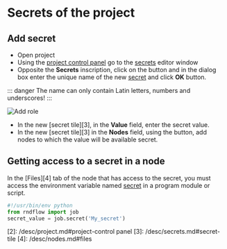 # Secrets of the project

## Add secret

- Open project
- Using the [project control panel][1] go to the [secrets][1] editor window
- Opposite the **Secrets** inscription, click on the <span class="iconify-inline" data-icon="mdi:plus"></span> button and in the dialog box enter the unique name of the new [secret][1] and click **OK** button.

 ::: danger <span class="iconify" data-icon="gg:danger" style="color: #cc0000; font-size: 24px;"></span>
 The name can only contain Latin letters, numbers and underscores!
 :::

 ![Add role](/images/common/secrets_add.png)

- In the new [secret tile][3], in the **Value** field, enter the secret value.
- In the new [secret tile][3] in the **Nodes** field, using the <span class="iconify-inline" data-icon="mdi:magnify"></span> button, add nodes to which the value will be available secret.

## Getting access to a secret in a node

In the [Files][4] tab of the node that has access to the secret, you must access the environment variable named [secret][1] in a program module or script.

```python
#!/usr/bin/env python
from rndflow import job
secret_value = job.secret('My_secret')
```

[1]: /desc/secrets.md
[2]: /desc/project.md#project-control panel
[3]: /desc/secrets.md#secret-tile
[4]: /desc/nodes.md#files
